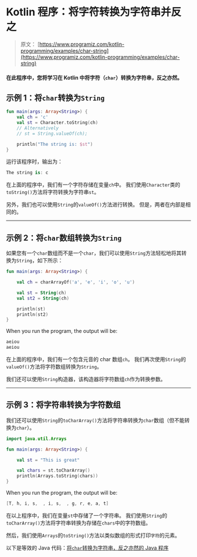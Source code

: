 # Kotlin 程序：将字符转换为字符串并反之

> 原文： [https://www.programiz.com/kotlin-programming/examples/char-string](https://www.programiz.com/kotlin-programming/examples/char-string)

#### 在此程序中，您将学习在 Kotlin 中将字符（`char`）转换为字符串，反之亦然。

## 示例 1：将`char`转换为`String`

```kt
fun main(args: Array<String>) {
    val ch = 'c'
    val st = Character.toString(ch)
    // Alternatively
    // st = String.valueOf(ch);

    println("The string is: $st")
}
```

运行该程序时，输出为：

```kt
The string is: c
```

在上面的程序中，我们有一个字符存储在变量`ch`中。 我们使用`Character`类的`toString()`方法将字符转换为字符串`st`。

另外，我们也可以使用`String`的`valueOf()`方法进行转换。 但是，两者在内部是相同的。

* * *

## 示例 2：将`char`数组转换为`String`

如果您有一个`char`数组而不是一个`char`，我们可以使用`String`方法轻松地将其转换为`String`，如下所示：

```kt
fun main(args: Array<String>) {

    val ch = charArrayOf('a', 'e', 'i', 'o', 'u')

    val st = String(ch)
    val st2 = String(ch)

    println(st)
    println(st2)
}
```

When you run the program, the output will be:

```kt
aeiou
aeiou
```

在上面的程序中，我们有一个包含元音的 char 数组`ch`。 我们再次使用`String`的`valueOf()`方法将字符数组转换为`String`。

我们还可以使用`String`构造器，该构造器将字符数组`ch`作为转换参数。

* * *

## 示例 3：将字符串转换为字符数组

我们还可以使用`String`的`toCharArray()`方法将字符串转换为`char`数组（但不能转换为`char`）。

```kt
import java.util.Arrays

fun main(args: Array<String>) {

    val st = "This is great"

    val chars = st.toCharArray()
    println(Arrays.toString(chars))
}
```

When you run the program, the output will be:

```kt
[T, h, i, s,  , i, s,  , g, r, e, a, t]
```

在以上程序中，我们在变量`st`中存储了一个字符串。 我们使用`String`的`toCharArray()`方法将字符串转换为存储在`chars`中的字符数组。

然后，我们使用`Arrays`的`toString()`方法以类似数组的形式打印`字符`的元素。

以下是等效的 Java 代码：[将`char`转换为字符串，反之亦然的 Java 程序](/java-programming/examples/char-string "Java program to convert char to string and vice-versa")